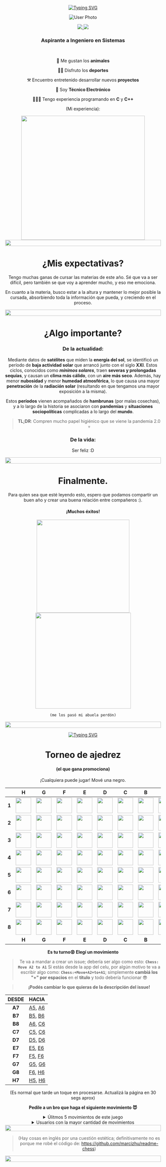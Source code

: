 <p align="center">
<a href="https://git.io/typing-svg"><img src="https://readme-typing-svg.demolab.com?font=Fira+Code&weight=600&size=35&duration=3009&pause=1000&background=FF7E1B00&center=true&random=false&width=435&lines=%C2%A1Buenas!;%C2%A1Soy+Valent%C3%ADn+Osa!;Legajo+213.954-6" alt="Typing SVG" /></a>

<p align="center">
<img id="userPhoto" src="https://media.licdn.com/dms/image/D4D03AQFvendpKEPiKQ/profile-displayphoto-shrink_200_200/0/1666746032343?e=1716422400&v=beta&t=4dG6ZPA67N1PPF3EtKpQSIokOdWAetJFhUN2Qa05-28" alt="User Photo">

<div align="center"> 
  <a href="mailto:vosa@frba.utn.edu.ar">
    <img src="https://img.shields.io/badge/Gmail-333333?style=for-the-badge&logo=gmail&logoColor=red" />
  </a>
  <a href="https://www.linkedin.com/in/valentin-osa/" target="_blank">
    <img src="https://img.shields.io/badge/LinkedIn-0077B5?style=for-the-badge&logo=linkedin&logoColor=white" target="_blank" />
  </a>
</div>


<h3 align="center">Aspirante a Ingeniero en Sistemas</h3>

<br/>

<div align="center">

 🦧 Me gustan los **animales**
 
 🏋️‍♂️ Disfruto los **deportes** 
 
 ⚒️ Encuentro entretenido desarrollar nuevos **proyectos**

 💾 Soy **Técnico Electrónico**
 
 👨🏻‍💻 Tengo experiencia programando en **C** y **C++**

  (Mi experiencia):

<p align="center">

<img src="https://media4.giphy.com/media/v1.Y2lkPTc5MGI3NjExZ2xpbzY2d201ZTQzYmRsaXg0eDZyajR4a2JyOWd2aXRtZDZzYTJ3OCZlcD12MV9pbnRlcm5hbF9naWZfYnlfaWQmY3Q9Zw/26BGIqWh2R1fi6JDa/giphy.gif" width = 400px>

<!--📏LINE-->
<img src="https://i.imgur.com/dBaSKWF.gif" height="20" width="100%">

# ¿Mis expectativas?

Tengo muchas ganas de cursar las materias de este año. Sé que va a ser difícil, pero también se que voy a aprender mucho, y eso me emociona.

En cuanto a la materia, busco estar a la altura y mantener lo mejor posible la cursada, absorbiendo toda la información que pueda, y creciendo en el proceso.

<!--📏LINE-->
<img src="https://i.imgur.com/dBaSKWF.gif" height="20" width="100%">

# ¿Algo importante?


### De la actualidad:

Mediante datos de **satélites** que miden la **energía del sol**, se identificó un período de **baja actividad solar** que arrancó junto con el siglo **XXI**. Estos ciclos, conocidos como ***mínimos solares***, traen **severas y prolongadas sequías**, y causan un **clima más cálido**, con un **aire más seco**. Además, hay menor **nubosidad** y menor **humedad atmosférica**, lo que causa una mayor **penetración** de la **radiación solar** (resultando en que tengamos una mayor exposición a la misma).

Estos **períodos** vienen acompañados de **hambrunas** (por malas cosechas), y a lo largo de la historia se asociaron con **pandemias** y **situaciones sociopolíticas** complicadas a lo largo del **mundo**.

> **TL;DR**: Compren mucho papel higiénico que se viene la pandemia 2.0 💀

### De la vida:
Ser feliz :D

<!--📏LINE-->
<img src="https://i.imgur.com/dBaSKWF.gif" height="20" width="100%">

# Finalmente.

Para quien sea que esté leyendo esto, espero que podamos compartir un buen año y crear una buena relación entre compañeros :).  

#### ¡Muchos éxitos!

<img src="https://media1.tenor.com/m/k-mqoatzsTMAAAAC/los-mejores.gif" width = 300px>
<img src="https://img1.picmix.com/output/pic/normal/2/5/9/4/4694952_c1389.gif" width = 309px>

`(me los pasó mi abuela perdón)`

<!--📏LINE-->
<img src="https://i.imgur.com/dBaSKWF.gif" height="20" width="100%">

<a href="https://git.io/typing-svg"><img src="https://readme-typing-svg.demolab.com?font=Fira+Code&weight=600&size=30&duration=3009&pause=1000&background=FF7E1B00&center=true&random=false&width=435&lines=Para+que+se+diviertan%F0%9F%A5%B5" alt="Typing SVG" /></a>

# Torneo de ajedrez
#### (el que gana promociona)  

¡Cualquiera puede jugar! 
Mové una <!-- BEGIN TURN -->negro<!-- END TURN -->.

<!-- BEGIN CHESS BOARD -->
|   | H | G | F | E | D | C | B | A |   |
|---|:-:|:-:|:-:|:-:|:-:|:-:|:-:|:-:|:-:|
| **1** | <img src="img/white/rook.svg" width=50px> | <img src="img/white/knight.svg" width=50px> | <img src="img/white/bishop.svg" width=50px> | <img src="img/white/king.svg" width=50px> | <img src="img/white/queen.svg" width=50px> | <img src="img/white/bishop.svg" width=50px> | <img src="img/white/knight.svg" width=50px> | <img src="img/white/rook.svg" width=50px> | **1** |
| **2** | <img src="img/white/pawn.svg" width=50px> | <img src="img/white/pawn.svg" width=50px> | <img src="img/white/pawn.svg" width=50px> | <img src="img/white/pawn.svg" width=50px> | <img src="img/blank.png" width=50px> | <img src="img/white/pawn.svg" width=50px> | <img src="img/white/pawn.svg" width=50px> | <img src="img/white/pawn.svg" width=50px> | **2** |
| **3** | <img src="img/blank.png" width=50px> | <img src="img/blank.png" width=50px> | <img src="img/blank.png" width=50px> | <img src="img/blank.png" width=50px> | <img src="img/white/pawn.svg" width=50px> | <img src="img/blank.png" width=50px> | <img src="img/blank.png" width=50px> | <img src="img/blank.png" width=50px> | **3** |
| **4** | <img src="img/blank.png" width=50px> | <img src="img/blank.png" width=50px> | <img src="img/blank.png" width=50px> | <img src="img/blank.png" width=50px> | <img src="img/blank.png" width=50px> | <img src="img/blank.png" width=50px> | <img src="img/blank.png" width=50px> | <img src="img/blank.png" width=50px> | **4** |
| **5** | <img src="img/blank.png" width=50px> | <img src="img/blank.png" width=50px> | <img src="img/blank.png" width=50px> | <img src="img/blank.png" width=50px> | <img src="img/blank.png" width=50px> | <img src="img/blank.png" width=50px> | <img src="img/blank.png" width=50px> | <img src="img/blank.png" width=50px> | **5** |
| **6** | <img src="img/blank.png" width=50px> | <img src="img/blank.png" width=50px> | <img src="img/blank.png" width=50px> | <img src="img/blank.png" width=50px> | <img src="img/blank.png" width=50px> | <img src="img/blank.png" width=50px> | <img src="img/blank.png" width=50px> | <img src="img/blank.png" width=50px> | **6** |
| **7** | <img src="img/black/pawn.svg" width=50px> | <img src="img/black/pawn.svg" width=50px> | <img src="img/black/pawn.svg" width=50px> | <img src="img/black/pawn.svg" width=50px> | <img src="img/black/pawn.svg" width=50px> | <img src="img/black/pawn.svg" width=50px> | <img src="img/black/pawn.svg" width=50px> | <img src="img/black/pawn.svg" width=50px> | **7** |
| **8** | <img src="img/black/rook.svg" width=50px> | <img src="img/black/knight.svg" width=50px> | <img src="img/black/bishop.svg" width=50px> | <img src="img/black/king.svg" width=50px> | <img src="img/black/queen.svg" width=50px> | <img src="img/black/bishop.svg" width=50px> | <img src="img/black/knight.svg" width=50px> | <img src="img/black/rook.svg" width=50px> | **8** |
|   | **H** | **G** | **F** | **E** | **D** | **C** | **B** | **A** |   |
<!-- END CHESS BOARD -->

**Es tu turno😡 Elegí un movimiento**
> Te va a mandar a crear un issue; debería ser algo como esto: **`Chess: Move A2 to A1`**
Si estás desde la app del celu, por algún motivo te va a escribir algo como: **`Chess:+Move+A2+to+A1`**; simplemente **cambiá los "+" por espacios** en el **titulo** y todo debería funcionar 😎

> **¡Podés cambiar lo que quieras de la descripción del issue!**

<!-- BEGIN MOVES LIST -->
|  DESDE  | HACIA |
| :----: | :---------------------- |
| **A7** | [A5](https://github.com/valenosa/README/issues/new?body=Please+do+not+change+the+title.+Just+click+%22Submit+new+issue%22.+You+don%27t+need+to+do+anything+else+%3AD&title=Chess%3A+Move+A7+to+A5), [A6](https://github.com/valenosa/README/issues/new?body=Please+do+not+change+the+title.+Just+click+%22Submit+new+issue%22.+You+don%27t+need+to+do+anything+else+%3AD&title=Chess%3A+Move+A7+to+A6) |
| **B7** | [B5](https://github.com/valenosa/README/issues/new?body=Please+do+not+change+the+title.+Just+click+%22Submit+new+issue%22.+You+don%27t+need+to+do+anything+else+%3AD&title=Chess%3A+Move+B7+to+B5), [B6](https://github.com/valenosa/README/issues/new?body=Please+do+not+change+the+title.+Just+click+%22Submit+new+issue%22.+You+don%27t+need+to+do+anything+else+%3AD&title=Chess%3A+Move+B7+to+B6) |
| **B8** | [A6](https://github.com/valenosa/README/issues/new?body=Please+do+not+change+the+title.+Just+click+%22Submit+new+issue%22.+You+don%27t+need+to+do+anything+else+%3AD&title=Chess%3A+Move+B8+to+A6), [C6](https://github.com/valenosa/README/issues/new?body=Please+do+not+change+the+title.+Just+click+%22Submit+new+issue%22.+You+don%27t+need+to+do+anything+else+%3AD&title=Chess%3A+Move+B8+to+C6) |
| **C7** | [C5](https://github.com/valenosa/README/issues/new?body=Please+do+not+change+the+title.+Just+click+%22Submit+new+issue%22.+You+don%27t+need+to+do+anything+else+%3AD&title=Chess%3A+Move+C7+to+C5), [C6](https://github.com/valenosa/README/issues/new?body=Please+do+not+change+the+title.+Just+click+%22Submit+new+issue%22.+You+don%27t+need+to+do+anything+else+%3AD&title=Chess%3A+Move+C7+to+C6) |
| **D7** | [D5](https://github.com/valenosa/README/issues/new?body=Please+do+not+change+the+title.+Just+click+%22Submit+new+issue%22.+You+don%27t+need+to+do+anything+else+%3AD&title=Chess%3A+Move+D7+to+D5), [D6](https://github.com/valenosa/README/issues/new?body=Please+do+not+change+the+title.+Just+click+%22Submit+new+issue%22.+You+don%27t+need+to+do+anything+else+%3AD&title=Chess%3A+Move+D7+to+D6) |
| **E7** | [E5](https://github.com/valenosa/README/issues/new?body=Please+do+not+change+the+title.+Just+click+%22Submit+new+issue%22.+You+don%27t+need+to+do+anything+else+%3AD&title=Chess%3A+Move+E7+to+E5), [E6](https://github.com/valenosa/README/issues/new?body=Please+do+not+change+the+title.+Just+click+%22Submit+new+issue%22.+You+don%27t+need+to+do+anything+else+%3AD&title=Chess%3A+Move+E7+to+E6) |
| **F7** | [F5](https://github.com/valenosa/README/issues/new?body=Please+do+not+change+the+title.+Just+click+%22Submit+new+issue%22.+You+don%27t+need+to+do+anything+else+%3AD&title=Chess%3A+Move+F7+to+F5), [F6](https://github.com/valenosa/README/issues/new?body=Please+do+not+change+the+title.+Just+click+%22Submit+new+issue%22.+You+don%27t+need+to+do+anything+else+%3AD&title=Chess%3A+Move+F7+to+F6) |
| **G7** | [G5](https://github.com/valenosa/README/issues/new?body=Please+do+not+change+the+title.+Just+click+%22Submit+new+issue%22.+You+don%27t+need+to+do+anything+else+%3AD&title=Chess%3A+Move+G7+to+G5), [G6](https://github.com/valenosa/README/issues/new?body=Please+do+not+change+the+title.+Just+click+%22Submit+new+issue%22.+You+don%27t+need+to+do+anything+else+%3AD&title=Chess%3A+Move+G7+to+G6) |
| **G8** | [F6](https://github.com/valenosa/README/issues/new?body=Please+do+not+change+the+title.+Just+click+%22Submit+new+issue%22.+You+don%27t+need+to+do+anything+else+%3AD&title=Chess%3A+Move+G8+to+F6), [H6](https://github.com/valenosa/README/issues/new?body=Please+do+not+change+the+title.+Just+click+%22Submit+new+issue%22.+You+don%27t+need+to+do+anything+else+%3AD&title=Chess%3A+Move+G8+to+H6) |
| **H7** | [H5](https://github.com/valenosa/README/issues/new?body=Please+do+not+change+the+title.+Just+click+%22Submit+new+issue%22.+You+don%27t+need+to+do+anything+else+%3AD&title=Chess%3A+Move+H7+to+H5), [H6](https://github.com/valenosa/README/issues/new?body=Please+do+not+change+the+title.+Just+click+%22Submit+new+issue%22.+You+don%27t+need+to+do+anything+else+%3AD&title=Chess%3A+Move+H7+to+H6) |
<!-- END MOVES LIST -->
(Es normal que tarde un toque en procesarse. Actualizá la página en 30 segs aprox)

**Pedile a un bro que haga el siguiente movimiento 😈**




<details>
  <summary>Úlitmos 5 movimientos de este juego</summary>
<!-- BEGIN LAST MOVES -->

| Movimientos totales |  Usuario  |
| :--: | :----- |
| `D2` to `D3` | [ @FacundoDiezF](https://github.com/FacundoDiezF) |
| `Start game` | [ @valenosa](https://github.com/valenosa) |

<!-- END LAST MOVES -->
</details>

<details>
  <summary>Usuarios con la mayor cantidad de movimientos</summary>
<!-- BEGIN TOP MOVES -->

| Movimientos totales |  Usuario  |
| :---------: | :----- |
| 1 | [@valenosa](https://github.com/valenosa) |
| 1 | [@FacundoDiezF](https://github.com/FacundoDiezF) |

<!-- END TOP MOVES -->
</details>


<!--📏LINE-->
<img src="https://i.imgur.com/dBaSKWF.gif" height="20" width="100%">
  
>(Hay cosas en inglés por una cuestión estética; definitivamente no es porque me robé el código de: https://github.com/marcizhu/readme-chess)

<!--📏LINE-->
<img src="https://i.imgur.com/dBaSKWF.gif" height="20" width="100%">